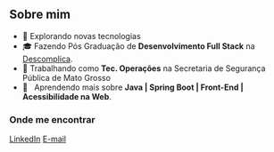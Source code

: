 <h2>Sobre mim</h2>

- 🤔 Explorando novas tecnologias
- 🎓 Fazendo Pós Graduação de **Desenvolvimento Full Stack** na <a href="https://descomplica.com.br/">Descomplica</a>.
- 💼 Trabalhando como **Tec. Operações** na Secretaria de Segurança Pública de Mato Grosso
- 🌱 &nbsp; Aprendendo mais sobre **Java | Spring Boot | Front-End | Acessibilidade na Web**.

<h3>Onde me encontrar</h3>

<a href="https://www.linkedin.com/in/andressa-akemi-hara/">LinkedIn</a> 
<a href="mailto:andressaakemih@gmail.com">E-mail</a>
